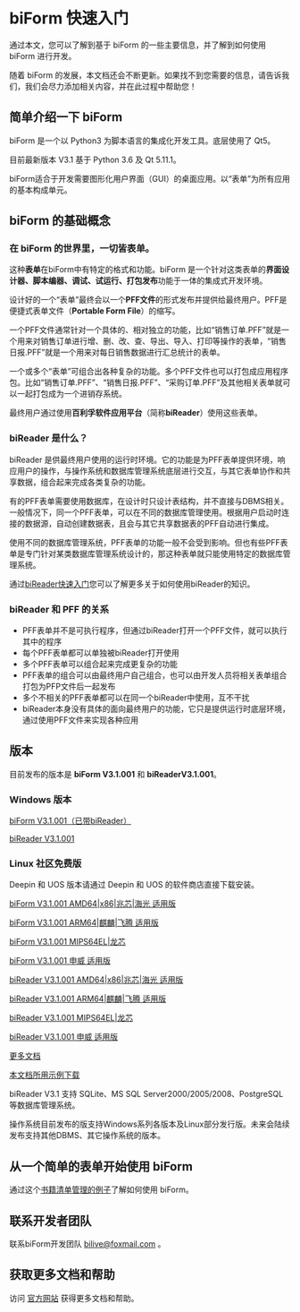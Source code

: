 # biForm 快速入门

通过本文，您可以了解到基于 biForm 的一些主要信息，并了解到如何使用 biForm 进行开发。

随着 biForm 的发展，本文档还会不断更新。如果找不到您需要的信息，请告诉我们，我们会尽力添加相关内容，并在此过程中帮助您！


## 简单介绍一下 biForm

biForm 是一个以 Python3 为脚本语言的集成化开发工具。底层使用了 Qt5。

目前最新版本 V3.1 基于 Python 3.6 及 Qt 5.11.1。

biForm适合于开发需要图形化用户界面（GUI）的桌面应用。以“表单”为所有应用的基本构成单元。

## biForm 的基础概念

### 在 biForm 的世界里，**一切皆表单**。

这种**表单**在biForm中有特定的格式和功能。biForm 是一个针对这类表单的**界面设计器、脚本编器、调试、试运行、打包发布**功能于一体的集成式开发环境。

设计好的一个“表单”最终会以一个**PFF文件**的形式发布并提供给最终用户。PFF是便捷式表单文件（**Portable Form File**）的缩写。

一个PFF文件通常针对一个具体的、相对独立的功能，比如“销售订单.PFF”就是一个用来对销售订单进行增、删、改、查、导出、导入、打印等操作的表单，“销售日报.PFF”就是一个用来对每日销售数据进行汇总统计的表单。

一个或多个“表单”可组合出各种复杂的功能。多个PFF文件也可以打包成应用程序包。比如“销售订单.PFF”、“销售日报.PFF”、“采购订单.PFF”及其他相关表单就可以一起打包成为一个进销存系统。

最终用户通过使用**百利孚软件应用平台**（简称**biReader**）使用这些表单。

### biReader 是什么？

biReader 是供最终用户使用的运行时环境。它的功能是为PFF表单提供环境，响应用户的操作，与操作系统和数据库管理系统底层进行交互，与其它表单协作和共享数据，组合起来完成各类复杂的功能。

有的PFF表单需要使用数据库，在设计时只设计表结构，并不直接与DBMS相关。一般情况下，同一个PFF表单，可以在不同的数据库管理使用。根据用户启动时连接的数据源，自动创建数据表，且会与其它共享数据表的PFF自动进行集成。

使用不同的数据库管理系统，PFF表单的功能一般不会受到影响。但也有些PFF表单是专门针对某类数据库管理系统设计的，那这种表单就只能使用特定的数据库管理系统。

通过[biReader快速入门](bireader_quickstart)您可以了解更多关于如何使用biReader的知识。

### biReader 和 PFF 的关系

- PFF表单并不是可执行程序，但通过biReader打开一个PFF文件，就可以执行其中的程序
- 每个PFF表单都可以单独被biReader打开使用
- 多个PFF表单可以组合起来完成更复杂的功能
- PFF表单的组合可以由最终用户自己组合，也可以由开发人员将相关表单组合打包为PFP文件后一起发布
- 多个不相关的PFF表单都可以在同一个biReader中使用，互不干扰
- biReader本身没有具体的面向最终用户的功能，它只是提供运行时底层环境，通过使用PFF文件来实现各种应用

## 版本

目前发布的版本是 **biForm V3.1.001** 和 **biReaderV3.1.001**。

### Windows 版本

[biForm V3.1.001（已带biReader）](https://www.bilive.com/site_media/media/setup/setup_biform_v3.1.001.msi)

[biReader V3.1.001](https://www.bilive.com/site_media/media/setup/setup_bireader_v3.1.001.msi)

### Linux 社区免费版

Deepin 和 UOS 版本请通过 Deepin 和 UOS 的软件商店直接下载安装。

[biForm V3.1.001 AMD64|x86|兆芯|海光 适用版](https://www.bilive.com/site_media/media/setup/com.bilive.biform_v3.1.001-1_amd64.deb)

[biForm V3.1.001 ARM64|麒麟|飞腾 适用版](https://www.bilive.com/site_media/media/setup/com.bilive.biform_v3.1.001-1_arm64.deb)

[biForm V3.1.001 MIPS64EL|龙芯](https://www.bilive.com/site_media/media/setup/com.bilive.biform_v3.1.001-1_mips64el.deb)

[biForm V3.1.001 申威 适用版](https://www.bilive.com/site_media/media/setup/com.bilive.biform_v3.1.001-1_sw_64.deb)

[biReader  V3.1.001 AMD64|x86|兆芯|海光 适用版](https://www.bilive.com/site_media/media/setup/com.bilive.bireader_v3.1.001-1_amd64.deb)

[biReader V3.1.001 ARM64|麒麟|飞腾 适用版](https://www.bilive.com/site_media/media/setup/com.bilive.bireader_v3.1.001-1_arm64.deb)

[biReader V3.1.001 MIPS64EL|龙芯](https://www.bilive.com/site_media/media/setup/com.bilive.bireader_v3.1.001-1_mips64el.deb)

[biReader V3.1.001 申威 适用版](https://www.bilive.com/site_media/media/setup/com.bilive.bireader_v3.1.001-1_sw_64.deb)

[更多文档](https://www.bilive.com/site_media/media/setup/bilive_doc.zip)

[本文档所用示例下载](https://www.bilive.com/site_media/media/setup/bilive_demo.zip)

biReader V3.1 支持 SQLite、MS SQL Server2000/2005/2008、PostgreSQL 等数据库管理系统。

操作系统目前发布的版支持Windows系列各版本及Linux部分发行版。未来会陆续发布支持其他DBMS、其它操作系统的版本。


## 从一个简单的表单开始使用 biForm

通过这个[书籍清单管理的例子](guides/first_form)了解如何使用 biForm。 

## 联系开发者团队

联系biForm开发团队 <bilive@foxmail.com> 。

## 获取更多文档和帮助

访问 [官方网站](https://www.bilive.com) 获得更多文档和帮助。

